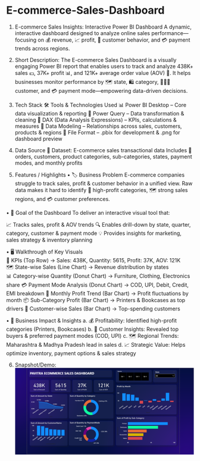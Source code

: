 # E-commerce-Sales-Dashboard

1. E-commerce Sales Insights: Interactive Power BI Dashboard
A dynamic, interactive dashboard designed to analyze online sales performance—focusing on 💰 revenue, 📈 profit, 👥 customer behavior, and 💳 payment trends across regions.

2. Short Description:
The E-commerce Sales Dashboard is a visually engaging Power BI report that enables users to track and analyze 438K+ sales 💵, 37K+ profit 📊, and 121K+ average order value (AOV) 💎. It helps businesses monitor performance by 🗺️ state, 🛍️ category, 👨‍👩‍👦 customer, and 💳 payment mode—empowering data-driven decisions.

3. Tech Stack
🛠️ Tools & Technologies Used
📊 Power BI Desktop – Core data visualization & reporting
🔄 Power Query – Data transformation & cleaning
🧮 DAX (Data Analysis Expressions) – KPIs, calculations & measures
🔗 Data Modeling – Relationships across sales, customers, products & regions
📁 File Format – .pbix for development & .png for dashboard preview

4. Data Source
📂 Dataset: E-commerce sales transactional data
Includes 🛒 orders, customers, product categories, sub-categories, states, payment modes, and monthly profits

5. Features / Highlights
• 🏷️ Business Problem
E-commerce companies struggle to track sales, profit & customer behavior in a unified view. Raw data makes it hard to identify 📌 high-profit categories, 🗺️ strong sales regions, and 💳 customer preferences.

• 🎯 Goal of the Dashboard
To deliver an interactive visual tool that:

📈 Tracks sales, profit & AOV trends
🔍 Enables drill-down by state, quarter, category, customer & payment mode
💡 Provides insights for marketing, sales strategy & inventory planning

• 🖥️ Walkthrough of Key Visuals </br>
🔢 KPIs (Top Row) → Sales: 438K, Quantity: 5615, Profit: 37K, AOV: 121K </br>
🗺️ State-wise Sales (Line Chart) → Revenue distribution by states </br>
📊 Category-wise Quantity (Donut Chart) → Furniture, Clothing, Electronics share
💳 Payment Mode Analysis (Donut Chart) → COD, UPI, Debit, Credit, EMI breakdown
📅 Monthly Profit Trend (Bar Chart) → Profit fluctuations by month
📦 Sub-Category Profit (Bar Chart) → Printers & Bookcases as top drivers
👥 Customer-wise Sales (Bar Chart) → Top-spending customers

• 🚀 Business Impact & Insights
a. 💰 Profitability: Identified high-profit categories (Printers, Bookcases)
b. 👥 Customer Insights: Revealed top buyers & preferred payment modes (COD, UPI)
c. 🗺️ Regional Trends: Maharashtra & Madhya Pradesh lead in sales
d. 📈 Strategic Value: Helps optimize inventory, payment options & sales strategy


6. Snapshot/Demo: ![DashBoard Preview](https://github.com/PavitraGautam17/E-commerce-Sales-Dashboard/blob/main/Snapshot%20of%20Dashboard.png)
